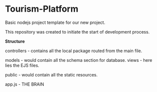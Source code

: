 # Tourism-Platform

Basic nodejs project template for our new project.

This repository was created to initiate the start of development process.

**Structure**

controllers - contains all the local package routed from the main file.

models - would contain all the schema section for database.
views - here lies the EJS files.

public - would contain all the static resources.

app.js - THE BRAIN
